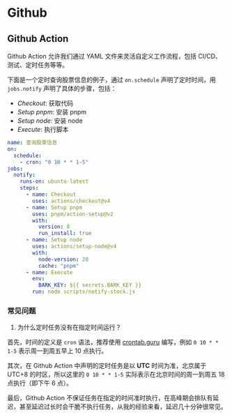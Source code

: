 # Github

## Github Action

Github Action 允许我们通过 YAML 文件来灵活自定义工作流程，包括 CI/CD、测试、定时任务等等。

下面是一个定时查询股票信息的例子，通过 `on.schedule` 声明了定时时间，用 `jobs.notify` 声明了具体的步骤，包括：

- *Checkout*: 获取代码
- *Setup pnpm*: 安装 pnpm
- *Setup node*: 安装 node
- *Execute*: 执行脚本

``` yaml
name: 查询股票信息
on:
  schedule:
    - cron: "0 10 * * 1-5"
jobs:
  notify:
    runs-on: ubuntu-latest
    steps:
      - name: Checkout
        uses: actions/checkout@v4
      - name: Setup pnpm
        uses: pnpm/action-setup@v2
        with:
          version: 8
          run_install: true
      - name: Setup node
        uses: actions/setup-node@v4
        with:
          node-version: 20
          cache: "pnpm"
      - name: Execute
        env:
          BARK_KEY: ${{ secrets.BARK_KEY }}
        run: node scripts/notify-stock.js
```

### 常见问题

1. 为什么定时任务没有在指定时间运行？

首先，时间的定义是 `cron` 语法，推荐使用 [crontab.guru](https://crontab.guru/#0_10_*_*_1-5) 编写，例如 `0 10 * * 1-5` 表示周一到周五早上 10 点执行。

其次，在 Github Action 中声明的定时任务是以 **UTC** 时间为准，北京属于 UTC+8 的时区，所以这里的 `0 10 * * 1-5` 实际表示在北京时间的周一到周五 18 点执行（即下午 6 点）。

最后，Github Action 不保证任务在指定的时间准时执行，在高峰期会排队有延迟，甚至延迟过长时会干脆不执行任务，从我的经验来看，延迟几十分钟很常见。

<Vssue title="Github Action" />